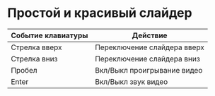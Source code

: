 # Простой и красивый слайдер

| Событие клавиатуры | Действие                    |
|--------------------|-----------------------------|
| Стрелка вверх      | Переключение слайдера вверх |
| Стрелка вниз       | Переключение слайдера вниз  |
| Пробел             | Вкл/Выкл проигрывание видео |
| Enter              | Вкл/Выкл звук видео         |
